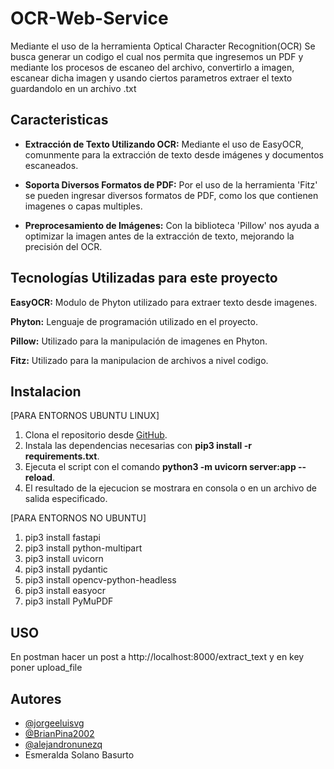 
# OCR-Web-Service

Mediante el uso de la herramienta Optical Character Recognition(OCR)
Se busca generar un codigo el cual nos permita que ingresemos un PDF y mediante los procesos de escaneo del archivo, convertirlo a imagen, escanear dicha imagen y usando ciertos parametros extraer el texto guardandolo en un archivo .txt


## Caracteristicas

* **Extracción de Texto Utilizando OCR:** Mediante el uso de EasyOCR, comunmente para la extracción de texto desde imágenes y documentos escaneados.

* **Soporta Diversos Formatos de PDF:** Por el uso de la herramienta 'Fitz' se pueden ingresar diversos formatos de PDF, como los que contienen imagenes o capas multiples.

* **Preprocesamiento de Imágenes:** Con la biblioteca 'Pillow' nos ayuda a optimizar la imagen antes de la extracción de texto, mejorando la precisión del OCR.



## Tecnologías Utilizadas para este proyecto

**EasyOCR:** Modulo de Phyton utilizado para extraer texto desde imagenes.

**Phyton:** Lenguaje de programación utilizado en el proyecto.

**Pillow:** Utilizado para la manipulación de imagenes en Phyton.

**Fitz:** Utilizado para la manipulacion de archivos a nivel codigo.


## Instalacion
[PARA ENTORNOS UBUNTU LINUX]

  1. Clona el repositorio desde [GitHub](https://github.com/jorgeeluisvg/ocr-web-service).
  2. Instala las dependencias necesarias con **pip3 install -r requirements.txt**.
  3. Ejecuta el script con el comando **python3 -m uvicorn server:app --reload**.
  4. El resultado de la ejecucion se mostrara en consola o en un archivo de salida especificado.

  [PARA ENTORNOS NO UBUNTU]
  1. pip3 install fastapi
  2. pip3 install python-multipart
  3. pip3 install uvicorn
  4. pip3 install pydantic
  5. pip3 install opencv-python-headless
  6. pip3 install easyocr
  7. pip3 install PyMuPDF

## USO

En postman hacer un post a http://localhost:8000/extract_text
y en key poner upload_file

    
## Autores

- [@jorgeeluisvg](https://github.com/jorgeeluisvg)
- [@BrianPina2002](https://github.com/BrianPina2002)
- [@alejandronunezq](https://github.com/alejandronunezq)
- Esmeralda Solano Basurto


